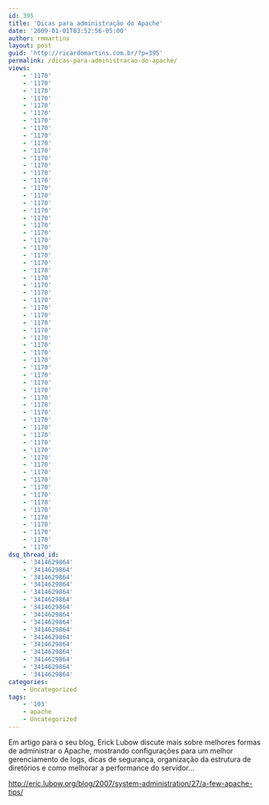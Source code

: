 ```yaml
---
id: 395
title: 'Dicas para administração do Apache'
date: '2009-01-01T03:52:56-05:00'
author: rmmartins
layout: post
guid: 'http://ricardomartins.com.br/?p=395'
permalink: /dicas-para-administracao-do-apache/
views:
    - '1170'
    - '1170'
    - '1170'
    - '1170'
    - '1170'
    - '1170'
    - '1170'
    - '1170'
    - '1170'
    - '1170'
    - '1170'
    - '1170'
    - '1170'
    - '1170'
    - '1170'
    - '1170'
    - '1170'
    - '1170'
    - '1170'
    - '1170'
    - '1170'
    - '1170'
    - '1170'
    - '1170'
    - '1170'
    - '1170'
    - '1170'
    - '1170'
    - '1170'
    - '1170'
    - '1170'
    - '1170'
    - '1170'
    - '1170'
    - '1170'
    - '1170'
    - '1170'
    - '1170'
    - '1170'
    - '1170'
    - '1170'
    - '1170'
    - '1170'
    - '1170'
    - '1170'
    - '1170'
    - '1170'
    - '1170'
    - '1170'
    - '1170'
    - '1170'
    - '1170'
    - '1170'
    - '1170'
    - '1170'
    - '1170'
    - '1170'
    - '1170'
    - '1170'
    - '1170'
    - '1170'
    - '1170'
    - '1170'
    - '1170'
dsq_thread_id:
    - '3414629864'
    - '3414629864'
    - '3414629864'
    - '3414629864'
    - '3414629864'
    - '3414629864'
    - '3414629864'
    - '3414629864'
    - '3414629864'
    - '3414629864'
    - '3414629864'
    - '3414629864'
    - '3414629864'
    - '3414629864'
    - '3414629864'
    - '3414629864'
categories:
    - Uncategorized
tags:
    - '103'
    - apache
    - Uncategorized
---
```


Em artigo para o seu blog, Erick Lubow discute mais sobre melhores formas de administrar o Apache, mostrando configurações para um melhor gerenciamento de logs, dicas de segurança, organização da estrutura de diretórios e como melhorar a performance do servidor…

<http://eric.lubow.org/blog/2007/system-administration/27/a-few-apache-tips/>